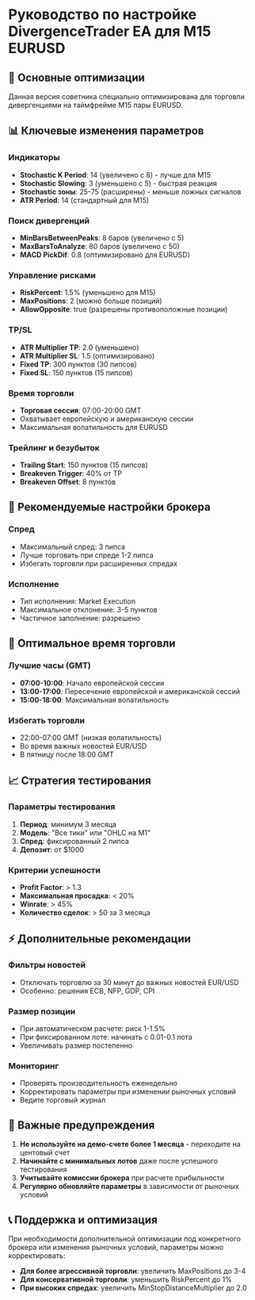 # Руководство по настройке DivergenceTrader EA для M15 EURUSD

## 🎯 Основные оптимизации

Данная версия советника специально оптимизирована для торговли дивергенциями на таймфрейме M15 пары EURUSD.

## 📊 Ключевые изменения параметров

### Индикаторы
- **Stochastic K Period**: 14 (увеличено с 8) - лучше для M15
- **Stochastic Slowing**: 3 (уменьшено с 5) - быстрая реакция
- **Stochastic зоны**: 25-75 (расширены) - меньше ложных сигналов
- **ATR Period**: 14 (стандартный для M15)

### Поиск дивергенций  
- **MinBarsBetweenPeaks**: 8 баров (увеличено с 5)
- **MaxBarsToAnalyze**: 80 баров (увеличено с 50)
- **MACD PickDif**: 0.8 (оптимизировано для EURUSD)

### Управление рисками
- **RiskPercent**: 1.5% (уменьшено для M15)
- **MaxPositions**: 2 (можно больше позиций)
- **AllowOpposite**: true (разрешены противоположные позиции)

### TP/SL
- **ATR Multiplier TP**: 2.0 (уменьшено)
- **ATR Multiplier SL**: 1.5 (оптимизировано)
- **Fixed TP**: 300 пунктов (30 пипсов)
- **Fixed SL**: 150 пунктов (15 пипсов)

### Время торговли
- **Торговая сессия**: 07:00-20:00 GMT
- Охватывает европейскую и американскую сессии
- Максимальная волатильность для EURUSD

### Трейлинг и безубыток
- **Trailing Start**: 150 пунктов (15 пипсов)
- **Breakeven Trigger**: 40% от TP
- **Breakeven Offset**: 8 пунктов

## 🔧 Рекомендуемые настройки брокера

### Спред
- Максимальный спред: 3 пипса
- Лучше торговать при спреде 1-2 пипса
- Избегать торговли при расширенных спредах

### Исполнение
- Тип исполнения: Market Execution
- Максимальное отклонение: 3-5 пунктов
- Частичное заполнение: разрешено

## 📅 Оптимальное время торговли

### Лучшие часы (GMT)
- **07:00-10:00**: Начало европейской сессии
- **13:00-17:00**: Пересечение европейской и американской сессий  
- **15:00-18:00**: Максимальная волатильность

### Избегать торговли
- 22:00-07:00 GMT (низкая волатильность)
- Во время важных новостей EUR/USD
- В пятницу после 18:00 GMT

## 📈 Стратегия тестирования

### Параметры тестирования
1. **Период**: минимум 3 месяца
2. **Модель**: "Все тики" или "OHLC на M1"
3. **Спред**: фиксированный 2 пипса
4. **Депозит**: от $1000

### Критерии успешности
- **Profit Factor**: > 1.3
- **Максимальная просадка**: < 20%
- **Winrate**: > 45%
- **Количество сделок**: > 50 за 3 месяца

## ⚡ Дополнительные рекомендации

### Фильтры новостей
- Отключать торговлю за 30 минут до важных новостей EUR/USD
- Особенно: решения ECB, NFP, GDP, CPI

### Размер позиции
- При автоматическом расчете: риск 1-1.5%
- При фиксированном лоте: начинать с 0.01-0.1 лота
- Увеличивать размер постепенно

### Мониторинг
- Проверять производительность еженедельно
- Корректировать параметры при изменении рыночных условий
- Ведите торговый журнал

## 🚨 Важные предупреждения

1. **Не используйте на демо-счете более 1 месяца** - переходите на центовый счет
2. **Начинайте с минимальных лотов** даже после успешного тестирования
3. **Учитывайте комиссии брокера** при расчете прибыльности
4. **Регулярно обновляйте параметры** в зависимости от рыночных условий

## 📞 Поддержка и оптимизация

При необходимости дополнительной оптимизации под конкретного брокера или изменения рыночных условий, параметры можно корректировать:

- **Для более агрессивной торговли**: увеличить MaxPositions до 3-4
- **Для консервативной торговли**: уменьшить RiskPercent до 1%
- **При высоких спредах**: увеличить MinStopDistanceMultiplier до 2.0 